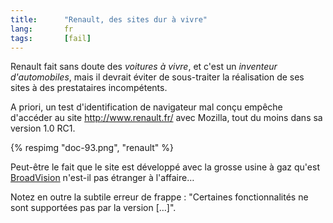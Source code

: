 ```yaml
--- 
title:      "Renault, des sites dur à vivre" 
lang:       fr 
tags:       [fail]
---
```





Renault fait sans doute des *voitures à vivre*, et c'est un *inventeur d'automobiles*, mais il devrait éviter de sous-traiter la réalisation de ses sites à des prestataires incompétents.

A priori, un test d'identification de navigateur mal conçu empêche d'accéder au site <http://www.renault.fr/> avec Mozilla, tout du moins dans sa version 1.0 RC1.

{% respimg "doc-93.png", "renault" %}


Peut-être le fait que le site est développé avec la grosse usine à gaz qu'est [BroadVision](http://www.interleaf.com/) n'est-il pas étranger à l'affaire…

Notez en outre la subtile erreur de frappe : "Certaines fonctionnalités ne sont supportées pas par la version […]".
